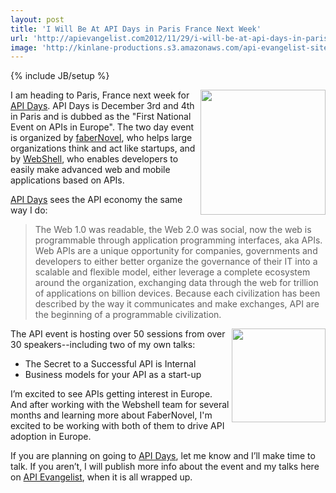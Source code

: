 ```yaml
---
layout: post
title: 'I Will Be At API Days in Paris France Next Week'
url: 'http://apievangelist.com2012/11/29/i-will-be-at-api-days-in-paris-france-next-week/'
image: 'http://kinlane-productions.s3.amazonaws.com/api-evangelist-site/blog/api-days-logo.png'
---
```

{% include JB/setup %}
<p>
     <a href="http://apidays.io/" target="_blank"><img src="https://s3.amazonaws.com/kinlane-productions/events/api-days-paris-france/api-days-logo.png"  width="200" align="right" /></a>
</p>
<p>
     I am heading to Paris, France next week for <a href="http://apidays.io/" target="_blank">API Days</a>. API Days is December 3rd and 4th in Paris and is dubbed as the "First National Event on APIs in Europe". The two day event is organized by <a title="FaberNovel" href="http://www.fabernovel.com/en/">faberNovel</a>, who helps large organizations think and act like startups, and by <a title="Webshell" href="http://webshell.io/">WebShell</a>, who enables developers to easily make advanced web and mobile applications based on APIs.
</p>
<p>
     <a href="http://apidays.io/" target="_blank">API Days</a> sees the API economy the same way I do:
</p>
<blockquote>
     The Web 1.0 was readable, the Web 2.0 was social, now the web is programmable through application programming interfaces, aka APIs. Web APIs are a unique opportunity for companies, governments and developers to either better organize the governance of their IT into a scalable and flexible model, either leverage a complete ecosystem around the organization, exchanging data through the web for trillion of applications on billion devices. Because each civilization has been described by the way it communicates and make exchanges, API are the beginning of a programmable civilization.
</blockquote>
<p>
     <img src="https://s3.amazonaws.com/kinlane-productions/events/api-days-paris-france/API-Days-Kin-Lane.png"  width="150" align="right" />
</p>
<p>
     The API event is hosting over 50 sessions from over 30 speakers--including two of my own talks:
</p>
<ul >
     <li>The Secret to a Successful API is Internal
     </li>
     <li>Business models for your API as a start-up
     </li>
</ul>
<p>
     I’m excited to see APIs getting interest in Europe. And after working with the Webshell team for several months and learning more about FaberNovel, I'm excited to be working with both of them to drive API adoption in Europe.
</p>
<p>
     If you are planning on going to <a href="http://apidays.io/" target="_blank">API Days</a>, let me know and I’ll make time to talk. If you aren’t, I will publish more info about the event and my talks here on <a title="API Evangelist" href="http://apievangelist.com">API Evangelist</a>, when it is all wrapped up.
</p>
